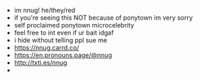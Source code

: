 - im nnug! he/they/red
- if you're seeing this NOT because of ponytown im very sorry
- self proclaimed ponytown microcelebrity
- feel free to int even if ur bait idgaf
- i hide without telling ppl sue me
- https://nnug.carrd.co/
- https://en.pronouns.page/@nnug
- http://txti.es/nnug
- 

<!---
nnnug/nnnug is a ✨ special ✨ repository because its `README.md` (this file) appears on your GitHub profile.
You can click the Preview link to take a look at your changes.
--->
